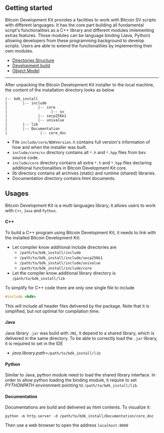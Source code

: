 ## Getting started

Bitcoin Development Kit provides a facilities to work with Bitcoin SV scripts with different languages. It has the core part building all fundamental script's functionalities as a C++ library and different modules imlementing extras features. Those modules can be language binding (Java, Python) allowing developers from these programming background to develop scripts. Users are able to extend the functionalities by implementing their own modules.

- [Directories Structure](directories.md)
- [Development build](build.md)
- [Object Model](ObjectModel.md)

---

After unpacking the Bitcoin Development Kit installer to the local machine, the content of the installation directory looks as below

```
|-- bdk_install
|       |-- include
|              |-- core
|                    |-- sv
|              |-- secp256k1
|              |-- univalue
|       |-- lib
|       |-- Documentation
|               |-- core_doc
```

- File `include/core/BDKVersion.h` contains full version's information of how and when the installer was built.
- `include/core/sv` directory contains all `*.h` and `*.hpp` files from bsv source code.
- `include/core` directory contains all extra `*.h` and `*.hpp` files declaring additional functionalities in Bitcoin Development Kit core.
- lib directory contains all archives (static) and runtime (shared) libraries.
- Documentation directory contains html documents.

## Usages
Bitcoin Development Kit is a multi languages library, it allows users to work with `C++`, `Java` and `Python`.

#### C++
To build a C++ program using Bitcoin Development Kit, it needs to link with the installed Bitcoin Development Kit:

- Let compiler know additional include directories are
    - `/path/to/bdk_install/include`
    - `/path/to/bdk_install/include/secp256k1`
    - `/path/to/bdk_install/include/univalue`
    - `/path/to/bdk_install/include/core`
- Let the compiler know additional library directory is `/path/to/bdk_install/lib`

To simplify for C++ code there are only one single file to include
```c++
#include <bdk>
```
This will include all header files delivered by the package. Note that it is simplified, but not optimal for compilation time.


#### Java
Java library `.jar` was build with `JNI`, it depend to a shared library, which is delivered in the same directory. To be able to correctly load the `.jar` library, it is required to set in the IDE

- _java.library.path_=`/path/to/bdk_install/lib`

#### Python
Similar to Java, python module need to load the shared library interface. In order to allow python loading the binding module, it require to set _PYTHONPATH_ environment pointing to `/path/to/bdk_install/lib`.


#### Documentation
Documentations are build and delivered as html contents. To visualize it:
```
python -m http.server -d /path/to/bdk_install/Documentation/core_doc
```
Then use a web browser to open the address `localhost:8000`

